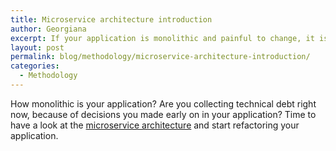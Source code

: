 ```yaml
---
title: Microservice architecture introduction
author: Georgiana
excerpt: If your application is monolithic and painful to change, it is time to have a look at the microservices architecture.
layout: post
permalink: blog/methodology/microservice-architecture-introduction/
categories:
  - Methodology
---
```

How monolithic is your application? Are you collecting technical debt right now, because of decisions you made early on in your application? Time to have a look at the [microservice architecture][1] and start refactoring your application.

 [1]: https://www.nginx.com/blog/introduction-to-microservices/
